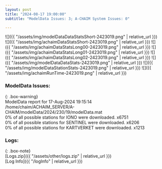 ```yaml
---
layout: post
title: "2024-08-17 19:00:00"
subtitle: "ModelData Issues: 3; A-CHAIM System Issues: 0"

---
```


![]({{ "/assets/img/modelDataDataStatsShort-2423019.png" | relative_url }})
![]({{ "/assets/img/achaimDataStatsShort-2423019.png" | relative_url }})
![]({{ "/assets/img/achaimDataStatsLong00-2423019.png" | relative_url }})
![]({{ "/assets/img/achaimDataStatsLong01-2423019.png" | relative_url }})
![]({{ "/assets/img/achaimDataStatsLong02-2423019.png" | relative_url }})
![]({{ "/assets/img/modelDataDataStats-2423019.png" | relative_url }})
![]({{ "/assets/img/modelDataStationStats-2423019.png" | relative_url }})
![]({{ "/assets/img/achaimRunTime-2423019.png" | relative_url }})


### ModelData Issues:  
  
{: .box-warning}  
 ModelData report for 17-Aug-2024 19:15:14   
 /home/chaim/ACHAIM_SERVER/A-CHAIM/modelData/2024/230/19/modelData.mat   
 0% of all possible stations for IONO were downloaded. x6751   
 0% of all possible stations for SENTINEL were downloaded. x6206   
 0% of all possible stations for KARTVERKET were downloaded. x1213   
  


### Logs:  
  
{: .box-note}  
[Logs.zip]({{ "/assets/other/logs.zip" | relative_url }})  
[Log Info]({{ "/logInfo" | relative_url }})  
